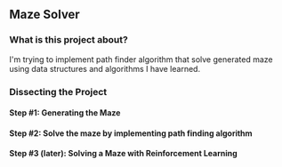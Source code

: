 ## Maze Solver

### What is this project about?

I'm trying to implement path finder algorithm that solve generated maze using
data structures and algorithms I have learned.

### Dissecting the Project

#### Step #1: Generating the Maze


#### Step #2: Solve the maze by implementing path finding algorithm



#### Step #3 (later): Solving a Maze with Reinforcement	Learning
